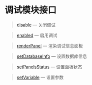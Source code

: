 调试模块接口
============

> [disable](https://coding.net/u/emerge/p/asp-vc-framework/git/blob/master/Docs/Api/Debugging/disable.md) &mdash; 关闭调试

> [enabled](https://coding.net/u/emerge/p/asp-vc-framework/git/blob/master/Docs/Api/Debugging/enabled.md) &mdash; 启用调试

> [renderPanel](https://coding.net/u/emerge/p/asp-vc-framework/git/blob/master/Docs/Api/Debugging/renderPanel.md) &mdash; 渲染调试信息面板

> [setDatabaseInfo](https://coding.net/u/emerge/p/asp-vc-framework/git/blob/master/Docs/Api/Debugging/setDatabaseInfo.md) &mdash; 设置数据库信息

> [setPanelsStatus](https://coding.net/u/emerge/p/asp-vc-framework/git/blob/master/Docs/Api/Debugging/setPanelsStatus.md) &mdash; 设置面板状态

> [setVariable](https://coding.net/u/emerge/p/asp-vc-framework/git/blob/master/Docs/Api/Debugging/setVariable.md) &mdash; 设置参数